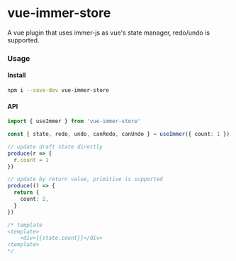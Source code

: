 # vue-immer-store
A vue plugin that uses immer-js as vue's state manager, redo/undo is supported.

### Usage

#### Install
```bash
npm i --save-dev vue-immer-store
```

#### API

```typescript
import { useImmer } from 'vue-immer-store'

const { state, redo, undo, canRedo, canUndo } = useImmer({ count: 1 })

// update draft state directly  
produce(r => {
  r.count = 1
})

// update by return value, primitive is supported
produce(() => {
  return {
    count: 2,
  }
})

/* template
<template>
    <div>{{state.count}}</div>
<template>
*/
```



